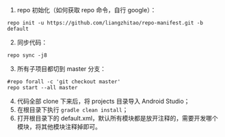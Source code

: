 1. repo 初始化（如何获取 repo 命令，自行 google）：
```shell
repo init -u https://github.com/liangzhitao/repo-manifest.git -b default
```
2. 同步代码：
```shell
repo sync -j8
```
3. 所有子项目都切到 master 分支：
```shell
#repo forall -c 'git checkout master'
repo start --all master
```
4. 代码全部 clone 下来后，将 projects 目录导入 Android Studio；
5. 在根目录下执行 `gradle clean install`；
6. 打开根目录下的 default.xml，默认所有模块都是放开注释的，需要开发哪个模块，将其他模块注释掉即可。
